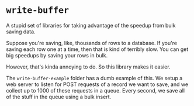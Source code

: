 # `write-buffer`

A stupid set of libraries for taking advantage of the speedup from bulk saving data.

Suppose you're saving, like, thousands of rows to a database. If you're saving each row one at a time, then that is kind of terribly slow. You can get big speedups by saving your rows in bulk.

However, that's kinda annoying to do. So this library makes it easier.

The `write-buffer-example` folder has a dumb example of this. We setup a web server to listen for POST requests of a record we want to save, and we collect up to 1000 of these requests in a queue. Every second, we save all of the stuff in the queue using a bulk insert.
